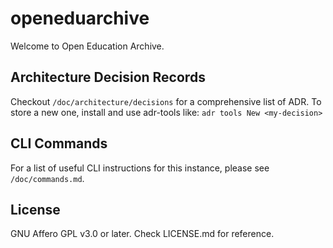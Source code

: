# openeduarchive

Welcome to Open Education Archive.


## Architecture Decision Records
Checkout `/doc/architecture/decisions` for a comprehensive list of ADR.
To store a new one, install and use adr-tools like:
`adr tools New <my-decision>`


## CLI Commands

For a list of useful CLI instructions for this instance, please see `/doc/commands.md`.


## License
GNU Affero GPL v3.0 or later. Check LICENSE.md for reference.